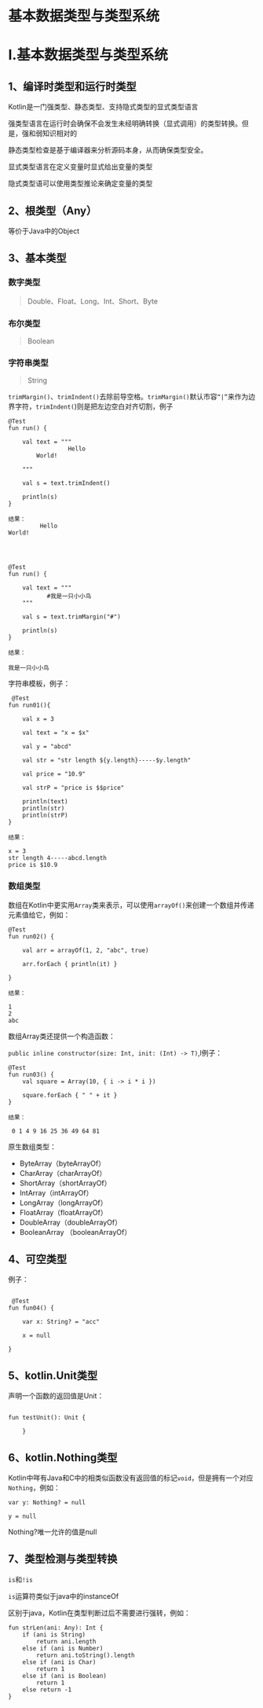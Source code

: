 # 基本数据类型与类型系统

# I.基本数据类型与类型系统

## 1、编译时类型和运行时类型

Kotlin是一门强类型、静态类型、支持隐式类型的显式类型语言

强类型语言在运行时会确保不会发生未经明确转换（显式调用）的类型转换。但是，强和弱知识相对的

静态类型检查是基于编译器来分析源码本身，从而确保类型安全。

显式类型语言在定义变量时显式给出变量的类型

隐式类型语可以使用类型推论来确定变量的类型

## 2、根类型（Any）

等价于Java中的Object


## 3、基本类型

### 数字类型

> Double、Float、Long、Int、Short、Byte

### 布尔类型

> Boolean

### 字符串类型

> String

`trimMargin()`、`trimIndent()`去除前导空格。`trimMargin()`默认市容`“|”`来作为边界字符，`trimIndent(`)则是把左边空白对齐切割，例子

```
@Test
fun run() {

    val text = """
                 Hello
        World!

    """

    val s = text.trimIndent()

    println(s)
}

结果：
         Hello
World!




@Test
fun run() {

    val text = """
           #我是一只小小鸟
    """

    val s = text.trimMargin("#")

    println(s)
}

结果：

我是一只小小鸟

```


字符串模板，例子：

```
 @Test
fun run01(){

    val x = 3

    val text = "x = $x"

    val y = "abcd"

    val str = "str length ${y.length}-----$y.length"

    val price = "10.9"

    val strP = "price is $$price"

    println(text)
    println(str)
    println(strP)
}

结果：

x = 3
str length 4-----abcd.length
price is $10.9
```

### 数组类型

数组在Kotlin中更实用`Array`类来表示，可以使用`arrayOf()`来创建一个数组并传递元素值给它，例如：

```
@Test
fun run02() {

    val arr = arrayOf(1, 2, "abc", true)

    arr.forEach { println(it) }
    
}

结果：

1
2
abc
```

数组Array类还提供一个构造函数：

`public inline constructor(size: Int, init: (Int) -> T)`,l例子：

```
@Test
fun run03() {
    val square = Array(10, { i -> i * i })

    square.forEach { " " + it }
}

结果：

 0 1 4 9 16 25 36 49 64 81
```

原生数组类型：

- ByteArray（byteArrayOf）
- CharArray（charArrayOf）
- ShortArray（shortArrayOf）
- IntArray（intArrayOf）
- LongArray（longArrayOf）
- FloatArray（floatArrayOf）
- DoubleArray（doubleArrayOf）
- BooleanArray （booleanArrayOf）


## 4、可空类型


例子：

```

 @Test
fun fun04() {
    
    var x: String? = "acc"

    x = null

}

```


## 5、kotlin.Unit类型

声明一个函数的返回值是Unit：

```

fun testUnit(): Unit {
        
    }

```

## 6、kotlin.Nothing类型

Kotlin中咩有Java和C中的相类似函数没有返回值的标记`void`，但是拥有一个对应`Nothing`，例如：

```
var y: Nothing? = null
        
y = null

```

Nothing?唯一允许的值是null

## 7、类型检测与类型转换

`is`和`!is`

`is`运算符类似于java中的instanceOf

区别于java，Kotlin在类型判断过后不需要进行强转，例如：

```
fun strLen(ani: Any): Int {
    if (ani is String)
        return ani.length
    else if (ani is Number)
        return ani.toString().length
    else if (ani is Char)
        return 1
    else if (ani is Boolean)
        return 1
    else return -1
}

```
